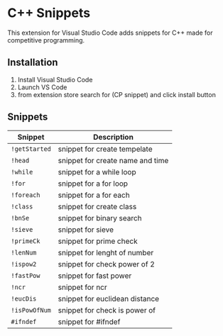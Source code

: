 # C++ Snippets

This extension for Visual Studio Code adds snippets for C++ made for competitive programming.

## Installation

1. Install Visual Studio Code
2. Launch VS Code
3. from extension store search for (CP snippet) and click install button  

## Snippets

| Snippet      | Description                      |
| ------------ | -------------------------------- |
| `!getStarted`| snippet for create tempelate     |
| `!head`      | snippet for create name and time |
| `!while`     | snippet for a while loop         |
| `!for`       | snippet for a for loop           |
| `!foreach`   | snippet for a for each           |
| `!class`     | snippet for create class         |
| `!bnSe`      | snippet for binary search        |
| `!sieve`     | snippet for sieve                |
| `!primeCk`   | snippet for prime check          |
| `!lenNum`    | snippet for lenght of number     |
| `!ispow2`    | snippet for check power of 2     |
| `!fastPow`   | snippet for fast power           |
| `!ncr`       | snippet for ncr                  |
| `!eucDis`    | snippet for euclidean distance   |
| `!isPowOfNum`| snippet for check is power of    |
| `#ifndef`    | snippet for #ifndef              |


